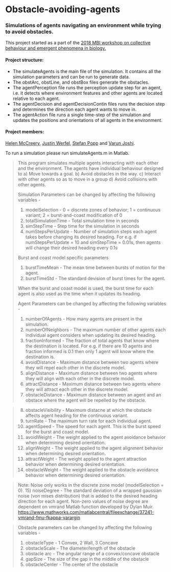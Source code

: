 # Obstacle-avoiding-agents
### Simulations of agents navigating an environment while trying to avoid obstacles.

This project started as a part of the 
[2018 MBI workshop on collective behaviour and emergent phenomena in biology.](https://mbi.osu.edu/events/collective-behavior-and-emergent-phenomena-biology)

#### Project structure:
+ The simulateAgents is the main file of the simulation. It contains all the simulation parameters and can be run to generate data.
+ The obstArc, obstLine, and obstBox files generate the obstacles.
+ The agentPerception file runs the perception update step for an agent, i.e. it detects where environment features and 
  other agents are located relative to each agent.
+ The agentDecision and agentDecisionContin files runs the decision step and determines the direction each agent wants to move in.
+ The agentAction file runs a single time-step of the simulation and updates the positions and orientations of all agents in the environment.

#### Project members: 
[Helen McCreery](https://www.helenmccreery.com/), [Justin Werfel](http://people.seas.harvard.edu/~jkwerfel/), [Stefan Popp](https://eeb.arizona.edu/person/stefan-popp) and [Varun Joshi](https://www.varun-joshi.com).

To run a simulation please run simulateAgents.m in Matlab.

>This program simulates multiple agents interacting with each other and
>the environment. The agents have individual behaviour designed to 
>    a) Move towards a goal.
>    b) Avoid obstacles in the way.
>    c) Interact with other agents so as to move in a group
>    d) Avoid collisions with other agents.
>
>Simulation Parameters can be changed by affecting the following variables - 
>    1) modelSelection      - 0 = discrete zones of behavior; 1 = continuous variant; 2 = burst-and-coast modification of 0
>    2) totalSimulationTime - Total simulation time in seconds
>    3) simStepTime         - Step time for the simulation in seconds
>    4) numStepsPerUpdate   - Number of simulation steps each agent takes before changing its desired heading. 
>                            For e.g. if numStepsPerUpdate = 10 and simStepTime = 0.01s, then agents will change their desired heading every 0.1s
>
>   Burst and coast model specific parameters
>    1) burstTimeMean       - The mean time between bursts of motion for the agent.
>    2) burstTimeStd        - The standard devision of burst times for the agent.
>
>   When the burst and coast model is used, the burst time for each agent is also used as the time when it updates its heading.
>	
>Agent Parameters can be changed by affecting the following variables - 
>    1) numberOfAgents     - How many agents are present in the simulation.
>    2) numberOfNeighbors  - The maximum number of other agents each individual agent considers when updating its desired heading.
>    3) fractionInformed   - The fraction of total agents that know where the destination is located.
>                            For e.g. if there are 10 agents and fraction informed is 0.1 then only 1 agent will know where the destination is.
>    4) avoidDistance      - Maximum distance between two agents where they will repel each other in the discrete model.
>    5) alignDistance      - Maximum distance between two agents where they will align with each other in the discrete model.
>    6) attractDistance    - Maximum distance between two agents where they will attract each other in the discrete model.
>    7) obstacleDistance   - Maximum distance between an agent and an obstace where the agent will be repelled by the obstacle.

>    8) obstacleVisibility - Maximum distacne at which the obstacle affects agent heading for the continuous variant.
>    9) turnRate           - The maximum turn rate for each individual agent.
>   10) agentSpeed         - The speed for each agent. This is the burst speed for the burst and coast model.
>   11) avoidWeight        - The weight applied to the agent avoidance behavior when determining desired orientation.
>   12) alignWeight        - The weight applied to the agent alignment behavior when determining desired orientation.
>   13) attractWeight      - The weight applied to the agent attraction behavior when determining desired orientation.
>   14) obstacleWeight     - The weight applied to the obstacle avoidance behavior when determining desired orientation.

>   Note: Noise only works in the discrete zone model (modelSelection = 0).
>   15) noiseDegree        - The standard deviation of a wrapped gaussian noise (von mises distribution) that is added to the desired heading direction for each agent.
>                   			   Non-zero values of noise degree are dependent on vmrand Matlab function developed by Dylan Muir.
>                            https://www.mathworks.com/matlabcentral/fileexchange/37241-vmrand-fmu-fkappa-varargin

>Obstacle parameters can be changed by affecting the following variables - 
>   1) obstacleType        - 1 Convex, 2 Wall, 3 Concave
>   2) obstacleScale       - The diameter/length of the obstacle
>   3) obstacle arc        - The angular range of a convex/concave obstacle
>   4) gapSize             - The size of the gap in the middle of the obstacle
>   5) obstacleCenter      - The center of the obstacle
